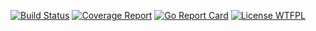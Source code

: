 [![Build Status](https://gitlab.com/x0rir1co/holla-go/badges/master/build.svg)](https://gitlab.com/x0rir1co/holla-go/commits/master)
[![Coverage Report](https://gitlab.com/x0rir1co/holla-go/badges/master/coverage.svg)](https://gitlab.com/x0rir1co/holla-go/commits/master)
[![Go Report Card](https://goreportcard.com/badge/gitlab.com/x0rir1co/holla-go)](https://goreportcard.com/report/gitlab.com/x0rir1co/holla-go)
[![License WTFPL](https://img.shields.io/badge/License-WTFPL-brightgreen.svg?longCache=true&style=flat-square)](https://img.shields.io/badge/License-WTFPL-brightgreen.svg?longCache=true&style=flat-square)

